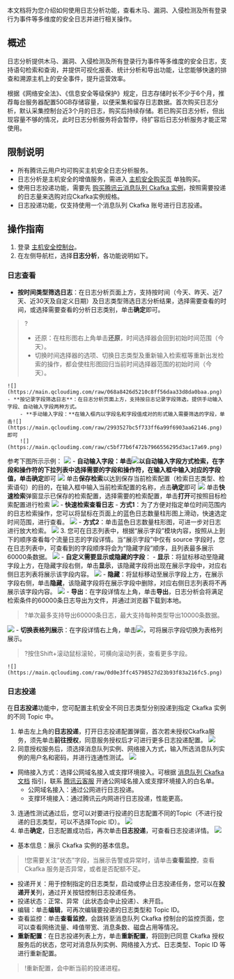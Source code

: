 
本文档将为您介绍如何使用日志分析功能，查看木马、漏洞、入侵检测及所有登录行为事件等多维度的安全日志并进行相关操作。

## 概述
日志分析提供木马、漏洞、入侵检测及所有登录行为事件等多维度的安全日志，支持语句检索和查询，并提供可视化报表、统计分析和导出功能，让您能够快速的排查和溯源主机上的安全事件，提升运营效率。

根据《网络安全法》、《信息安全等级保护》规定，日志存储时长不少于6个月，推荐每台服务器配置50GB存储容量，以便采集和留存日志数据。首次购买日志分析，默认采集控制台近3个月的日志，购买后持续存储。若已购买日志分析，但出现容量不够的情况，此时日志分析服务将会暂停，待扩容后日志分析服务才能正常使用。

## 限制说明
- 所有腾讯云用户均可购买主机安全日志分析服务。
- 日志分析是主机安全的增值服务，需进入 [主机安全购买页](https://buy.cloud.tencent.com/yunjing?mode=prepay) 单独购买。
- 使用日志投递功能，需要先 [购买腾讯云消息队列 Ckafka 实例](https://console.cloud.tencent.com/ckafka/index?rid=1)，按照需要投递的日志量来选购对应Ckafka实例规格。
- 日志投递功能，仅支持使用一个消息队列 Ckafka 账号进行日志投递。

## 操作指南
1. 登录 [主机安全控制台](https://console.cloud.tencent.com/cwp/search)。
2. 在左侧导航栏，选择**日志分析**，各功能说明如下。

### 日志查看

- **按时间类型筛选日志**：在日志分析页面上方，支持按时间（今天、昨天、近7天、近30天及自定义日期）及日志类型筛选日志分析结果，选择需要查看的时间，或选择需要查看的分析日志类别，单击**确定**即可。
>?
>- 还原：在柱形图右上角单击**还原**，时间选择器会回到初始时间范围（今天）。
>- 切换时间选择器的选项、切换日志类型及重新输入检索框等重新出发检索的操作，都会使柱形图回归当前时间选择器范围的初始时间（今天）。
>
	![](https://main.qcloudimg.com/raw/068a8426d5210c8ff56daa33d8da0baa.png)
	- **按记录字段筛选日志**：在日志分析页面上方，支持按日志记录字段筛选，提供手动输入字段、自动输入字段两种方式。
		- **手动输入字段：**在输入框内以字段名和字段值成对的形式输入需要筛选的字段，单击![](https://main.qcloudimg.com/raw/2993527bc5f733ff6a99f6903aa62146.png)即可
		![](https://main.qcloudimg.com/raw/c5bf77b6f472b7966556295d3ac17a69.png)
参考下图所示示例：
![](https://main.qcloudimg.com/raw/ed69ed5d38e95e1c295722f18f792edd.svg)
		- **自动输入字段：**单击![](https://main.qcloudimg.com/raw/92befc21a12c5a081f6472dca52d006a.png)以自动输入字段方式检索，在字段和操作符的下拉列表中选择需要的字段和操作符，在输入框中输入对应的字段值，单击**确定**即可
		![](https://main.qcloudimg.com/raw/1f72be330789a8e0411a6b65b2fbe7c9.png)
单击**保存检索**以达到保存当前检索配置（检索日志类型、检索语句）的目的，在输入框中输入当前检索配置的名称，点击**确定**即可
![](https://main.qcloudimg.com/raw/f46c1aa064f89ce4dd022181e1a93ea9.png)
单击**快速检索**弹窗显示已保存的检索配置，选择需要的检索配置，单击**打开**可按照目标检索配置进行检索
![](https://main.qcloudimg.com/raw/4f6b0af2afd3d2fd054594f6c9e9ff1f.png)
	- **快速检索查看日志**
		- **方式1**：为了方便对指定单位时间范围内的日志检索操作，您可以将鼠标在页面上的蓝色日志数量柱形图上滑动，快速选定时间范围，进行查看。
		![](https://main.qcloudimg.com/raw/12e7f4c9d59d997761b75bf2d1e0e7c3.png)
		- **方式2**：单击蓝色日志数量柱形图，可进一步对日志进行放大检索。
	![](https://main.qcloudimg.com/raw/0b688fc98475ef7cd28fdaa5a2dd8440.png)
3. 您可在日志列表中，根据“展示字段”模块内容，按照从上到下的顺序查看每个流量日志的字段详情。当“展示字段”中仅有 source 字段时，您在日志列表中，可查看到的字段顺序将会为“隐藏字段”顺序，且列表最多展示60000条数据。
![](https://main.qcloudimg.com/raw/dac997db5dd39f1d4214b33cc1e04d3a.png)
	- **自定义需要显示或隐藏的字段**：
		- **显示**：将鼠标移动至隐藏字段上方，在隐藏字段右侧，单击**显示**，该隐藏字段将出现在展示字段中，对应右侧日志列表将展示该字段内容。
![](https://main.qcloudimg.com/raw/44544b5fee5559a1810249595c9e9e50.png)
		- **隐藏**：将鼠标移动至展示字段上方，在展示字段右侧，单击**隐藏**，该隐藏字段将在展示字段中删除，对应右侧日志列表将不再展示该字段内容。
	![](https://main.qcloudimg.com/raw/add5d3b426f72478aae481843b4f4b65.png)
	- **导出**：在字段详情左上角，单击**导出**，日志分析会将满足检索条件的60000条日志导出为文件，并通过浏览器下载到本地。
>?单次最多支持导出60000条日志，最大支持每种类型导出10000条数据。
>
![](https://main.qcloudimg.com/raw/28cb5b6975d67f3ff2c704505b94d43b.png)
	- **切换表格列展示**：在字段详情右上角，单击<img src="https://main.qcloudimg.com/raw/52be828aba65473271e17be7e7f975a5.png" style="margin:0;">，可将展示字段切换为表格列展示。
>?按住Shift+滚动鼠标滚轮，可横向滚动列表，查看更多字段。
>
	![](https://main.qcloudimg.com/raw/0d0e3ffc45798527d23b93f83a216fc5.png)
	
### 日志投递
在**日志投递**功能中，您可配置主机安全不同日志类型分别投递到指定 Ckafka 实例的不同 Topic 中。

1. 单击左上角的**日志投递**，打开日志投递配置弹窗，首次若未授权Ckafka服务，须先单击**前往授权**，同意服务授权后才可进行更多日志投递配置。
![](https://qcloudimg.tencent-cloud.cn/raw/9bd8d7ad6b7bf044ccf8cfab015bbc19.png)
2. 同意授权服务后，须选择消息队列实例、网络接入方式，输入所选消息队列实例的用户名和密码，并进行连通性测试。
![](https://qcloudimg.tencent-cloud.cn/raw/fb5df151292ebc8d857d2a2b36bcd0be.png)
 - 网络接入方式：选择公网域名接入或支撑环境接入。可根据 [消息队列 Ckafka 文档](https://cloud.tencent.com/document/product/597) 指引，联系 [腾讯云客服](https://cloud.tencent.com/act/event/connect-service) 开通公网域名接入或支撑环境接入的白名单。
    - 公网域名接入：通过公网进行日志投递。
    - 支撑环境接入：通过腾讯云内网进行日志投递，性能更高。
3. 连通性测试通过后，您可以对要进行投递的日志配置不同的Topic（不进行投递的日志类型，可以不选择Topic ID）。
![](https://qcloudimg.tencent-cloud.cn/raw/c550ee986ab29c3fee7579f2b04b875b.png)
4. 单击**确定**，日志配置成功后，再次单击**日志投递**，可查看日志投递详情。
![](https://qcloudimg.tencent-cloud.cn/raw/43533dd148ffb7aba94dcb8ec688b254.png)
 - 基本信息：展示 Ckafka 实例的基本信息。
>!您需要关注“状态”字段，当展示告警或异常时，请单击**查看监控**，查看 Ckafka 服务是否异常，或者是否配额不足。
>
 - 投递开关：用于控制指定的日志类型，启动或停止日志投递任务，您可以在**投递开关**列，通过开关按钮控制日志投递任务。
 - 投递状态：正常、异常（此状态会中止投递）、未开启。
 - 编辑：单击**编辑**，可再次编辑要投递的日志类型和 Topic ID。
 - 查看监控：单击**查看监控**，会跳转至消息队列 Ckafka 控制台的监控页面，您可以查看网络流量、峰值带宽、消息条数、磁盘占用等情况。
 - **重新配置**：在日志投递列表上方，单击**重新配置**，将回到已同意 Ckafka 授权服务后的状态，您可对消息队列实例、网络接入方式、日志类型、Topic ID 等进行重新配置。
>!重新配置，会中断当前的投递进程。
